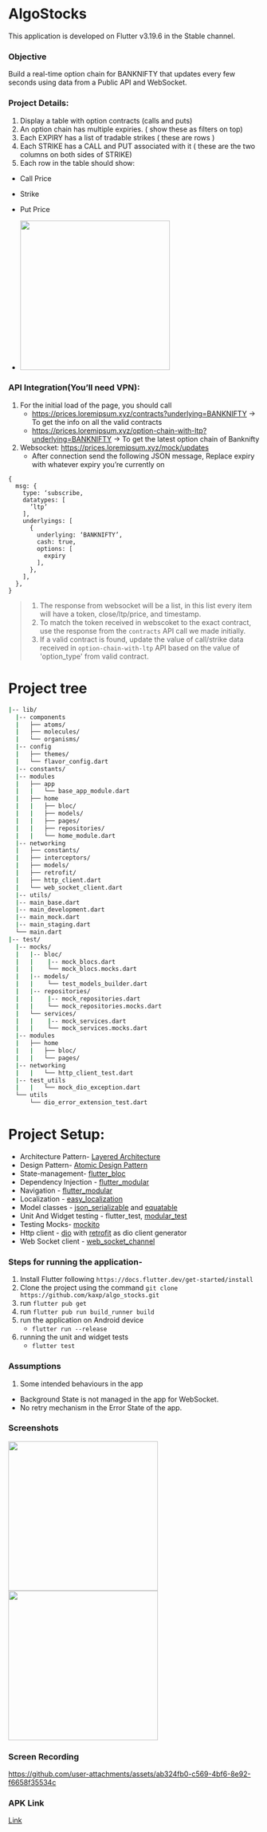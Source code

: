 # AlgoStocks

This application is developed on Flutter v3.19.6 in the Stable channel.

### Objective
Build a real-time option chain for BANKNIFTY that updates every few seconds
using data from a Public API and WebSocket.

### Project Details:
1. Display a table with option contracts (calls and puts)
2. An option chain has multiple expiries. ( show these as filters on top)
3. Each EXPIRY has a list of tradable strikes ( these are rows )
4. Each STRIKE has a CALL and PUT associated with it ( these are the two columns on both sides of STRIKE)
5. Each row in the table should show:
- Call Price
- Strike
- Put Price

- <img width = "300" src="https://github.com/user-attachments/assets/06eaf684-9800-42b3-9bfc-60d4f3f2f05f">

  



### API Integration(You’ll need VPN):
1. For the initial load of the page, you should call
   - https://prices.loremipsum.xyz/contracts?underlying=BANKNIFTY -> To get the info on all the valid contracts
   - https://prices.loremipsum.xyz/option-chain-with-ltp?underlying=BANKNIFTY -> To get the latest option chain of Banknifty
2. Websocket: https://prices.loremipsum.xyz/mock/updates
   - After connection send the following JSON message, Replace expiry with whatever expiry you’re currently on
```
{
  msg: {
    type: ‘subscribe,
    datatypes: [
      ’ltp’
    ],
    underlyings: [
      {
        underlying: ‘BANKNIFTY’,
        cash: true,
        options: [
          expiry
        ],
      },
    ],
  },
}
```



> 1. The response from websocket will be a list, in this list every item will have a token, close/ltp/price, and timestamp. <br>
> 2. To match the token received in webscoket to the exact contract, use the response from the `contracts` API call we made initially. <br>
> 3. If a valid contract is found, update the value of call/strike data received in `option-chain-with-ltp` API based on the value of 'option_type' from valid contract.
  

# Project tree

```bash
|-- lib/
  |-- components
  |   ├── atoms/
  |   ├── molecules/
  |   └── organisms/
  |-- config
  |   ├── themes/
  |   └── flavor_config.dart
  |-- constants/
  |-- modules
  |   ├── app
  |   |   └── base_app_module.dart
  |   ├── home
  |   |   ├── bloc/
  |   |   ├── models/
  |   |   ├── pages/
  |   |   ├── repositories/
  |   |   └── home_module.dart
  |-- networking
  |   ├── constants/
  |   ├── interceptors/
  |   ├── models/
  |   ├── retrofit/
  |   ├── http_client.dart
  |   └── web_socket_client.dart
  |-- utils/
  |-- main_base.dart
  |-- main_development.dart
  |-- main_mock.dart
  |-- main_staging.dart
  └── main.dart
|-- test/
  |-- mocks/
  |   |-- bloc/
  |   |    |-- mock_blocs.dart
  |   |    └── mock_blocs.mocks.dart
  |   |-- models/
  |   |    └── test_models_builder.dart
  |   |-- repositories/
  |   |    |-- mock_repositories.dart
  |   |    └── mock_repositories.mocks.dart
  |   └── services/
  |   |    |-- mock_services.dart
  |   |    └── mock_services.mocks.dart
  |-- modules
  |   ├── home
  |   |   ├── bloc/
  |   |   └── pages/
  |-- networking
  |   |   └── http_client_test.dart
  |-- test_utils
  |   |   └── mock_dio_exception.dart
  └── utils
      └── dio_error_extension_test.dart
```

# Project Setup:

- Architecture Pattern- [Layered Architecture](https://www.sciencedirect.com/topics/computer-science/layered-architecture)
- Design Pattern- [Atomic Design Pattern](https://atomicdesign.bradfrost.com/chapter-2/)
- State-management- [flutter_bloc](https://pub.dev/packages/flutter_bloc)
- Dependency Injection - [flutter_modular](https://pub.dev/packages/flutter_modular)
- Navigation - [flutter_modular](https://pub.dev/packages/flutter_modular)
- Localization - [easy_localization](https://pub.dev/packages/easy_localization)
- Model classes - [json_serializable](https://pub.dev/packages/json_serializable) and [equatable](https://pub.dev/packages/equatable)
- Unit And Widget testing - flutter_test, [modular_test](https://pub.dev/packages/modular_test)
- Testing Mocks- [mockito](https://pub.dev/packages/mockito)
- Http client - [dio](https://pub.dev/packages/dio) with [retrofit](https://pub.dev/packages/retrofit) as dio client generator
- Web Socket client - [web_socket_channel](https://pub.dev/packages/web_socket_channel)

### Steps for running the application-

1. Install Flutter following `https://docs.flutter.dev/get-started/install`
2. Clone the project using the command `git clone https://github.com/kaxp/algo_stocks.git`
3. run `flutter pub get`
4. run `flutter pub run build_runner build`
5. run the application on Android device
   - `flutter run --release`
6. running the unit and widget tests
   - `flutter test`
  


### Assumptions
1. Some intended behaviours in the app
  -  Background State is not managed in the app for WebSocket.
  -  No retry mechanism in the Error State of the app.


### Screenshots


<img width = "300" src="https://github.com/user-attachments/assets/8b48e2e0-e582-4556-b261-3278de85b71b">         <img width = "300" src="https://github.com/user-attachments/assets/dbd825a4-9452-45a6-91d2-bb2d9a2bebe9">      


### Screen Recording



https://github.com/user-attachments/assets/ab324fb0-c569-4bf6-8e92-f6658f35534c

### APK Link
[Link](https://i.diawi.com/SLFQ8W)

